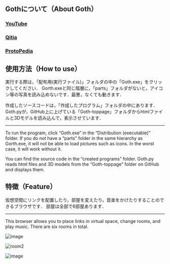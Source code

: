 
## Gothについて（About Goth）
### [YouTube](https://youtu.be/qe5FUmFGjdk?si=9QvErB72NhIARp2P)
### [Qitia](https://qiita.com/kanaji2002/items/fb4cb29a20de32c4f979)
### [ProtoPedia](https://protopedia.net/prototype/5976)


## 使用方法（How to use）
実行する際は，「配布用(実行ファイル)」フォルダの中の「Goth.exe」をクリックしてください．
Gorth.exeと同じ階層に，「parts」フォルダがないと，アイコン等の写真を読み込めないです．最悪，なくても動きます．

作成したソースコードは，「作成したプログラム」フォルダの中にあります．
Goth.pyが，GitHub上に上げている「Goth-toppage」フォルダからhtmlファイルと3Dモデルを読み込んで，表示させています．

---
To run the program, click “Goth.exe” in the “Distribution (executable)” folder.
If you do not have a “parts” folder in the same hierarchy as Gorth.exe, it will not be able to load pictures such as icons. In the worst case, it will work without it.

You can find the source code in the “created programs” folder.
Goth.py reads html files and 3D models from the “Goth-toppage” folder on GitHub and displays them.


## 特徴（Feature）
仮想空間にリンクを配置したり，部屋を変えたり，音楽をかけたりすることのできるブラウザです．
部屋は全部で6部屋あります．

---
This browser allows you to place links in virtual space, change rooms, and play music.
There are six rooms in total.

![image](https://github.com/user-attachments/assets/5e076528-5fb9-406a-bfec-02c6a8b66583)


![room2](https://github.com/user-attachments/assets/7d3d44a4-d345-4dcf-8945-e4b65d4e1588)

![image](https://github.com/user-attachments/assets/eab1cf36-6352-4de1-9eb1-04ed4699f9d7)







